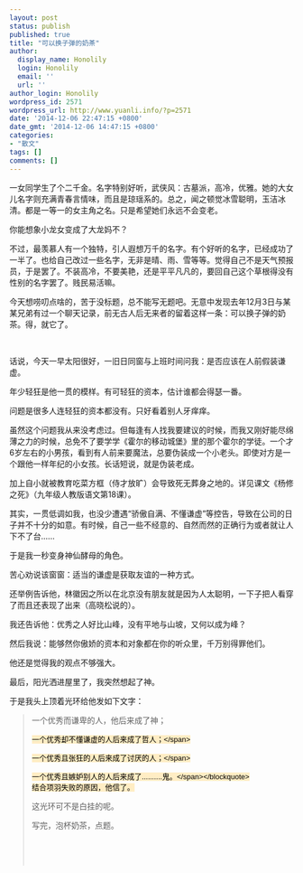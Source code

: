 ```yaml
---
layout: post
status: publish
published: true
title: "可以换子弹的奶茶"
author:
  display_name: Honolily
  login: Honolily
  email: ''
  url: ''
author_login: Honolily
wordpress_id: 2571
wordpress_url: http://www.yuanli.info/?p=2571
date: '2014-12-06 22:47:15 +0800'
date_gmt: '2014-12-06 14:47:15 +0800'
categories:
- "散文"
tags: []
comments: []
---
```

<p>一女同学生了个二千金。名字特别好听，武侠风：古墓派，高冷，优雅。她的大女儿名字则充满青春言情味，而且是琼瑶系的。总之，闻之顿觉冰雪聪明，玉洁冰清。都是一等一的女主角之名。只是希望她们永远不会变老。</p>
<p>你能想象小龙女变成了大龙妈不？</p>
<p>不过，最羡慕人有一个独特，引人遐想万千的名字。有个好听的名字，已经成功了一半了。也给自己改过一些名字，无非是晴、雨、雪等等。觉得自己不是天气预报员，于是罢了。不装高冷，不要美艳，还是平平凡凡的，要回自己这个草根得没有性别的名字罢了。贱民易活嘛。</p>
<p>今天想唠叨点啥的，苦于没标题，总不能写无题吧。无意中发现去年12月3日与某某兄弟有过一个聊天记录，前无古人后无来者的留着这样一条：可以换子弹的奶茶。得，就它了。</p>
<p>&nbsp;</p>
<p>话说，今天一早太阳很好，一旧日同窗与上班时间问我：是否应该在人前假装谦虚。</p>
<p>年少轻狂是他一贯的模样。有可轻狂的资本，估计谁都会得瑟一番。</p>
<p>问题是很多人连轻狂的资本都没有。只好看着别人牙痒痒。</p>
<p>虽然这个问题我从来没考虑过。但每逢有人找我要建议的时候，而我又刚好能尽绵薄之力的时候，总免不了要学学《霍尔的移动城堡》里的那个霍尔的学徒。一个才6岁左右的小男孩，看到有人前来要魔法，总要伪装成一个小老头。即使对方是一个跟他一样年纪的小女孩。长话短说，就是伪装老成。</p>
<p>加上自小就被教育吃菜方框（侍才放旷）会导致死无葬身之地的。详见课文《杨修之死》（九年级人教版语文第18课）。</p>
<p>其实，一贯低调如我，也没少遭遇&ldquo;骄傲自满、不懂谦虚&rdquo;等控告，导致在公司的日子并不十分的如意。有时候，自己一些不经意的、自然而然的正确行为或者就让人下不了台......</p>
<p>于是我一秒变身神仙酵母的角色。</p>
<p>苦心劝说该窗窗：适当的谦虚是获取友谊的一种方式。</p>
<p>还举例告诉他，林徽因之所以在北京没有朋友就是因为人太聪明，一下子把人看穿了而且还表现了出来（高晓松说的）。</p>
<p>我还告诉他：优秀之人好比山峰，没有平地与山坡，又何以成为峰？</p>
<p>然后我说：能够然你傲娇的资本和对象都在你的听众里，千万别得罪他们。</p>
<p>他还是觉得我的观点不够强大。</p>
<p>最后，阳光洒进屋里了，我突然想起了神。</p>
<p>于是我头上顶着光环给他发如下文字：</p>
<blockquote><p>一个优秀而谦卑的人，他后来成了神；</p>
<p><span style="font: 13px&#47;normal 微软雅黑, 'MS Sans Serif', sans-serif; color: #000000; text-transform: none; text-indent: 0px; letter-spacing: normal; word-spacing: 0px; float: none; display: inline !important; white-space: normal; background-color: #ffedc4; -webkit-text-stroke-width: 0px;">一个优秀却不懂谦虚的人后来成了哲人；<&#47;span></p>
<p><span style="font: 13px&#47;normal 微软雅黑, 'MS Sans Serif', sans-serif; color: #000000; text-transform: none; text-indent: 0px; letter-spacing: normal; word-spacing: 0px; float: none; display: inline !important; white-space: normal; background-color: #ffedc4; -webkit-text-stroke-width: 0px;">一个优秀且张狂的人后来成了讨厌的人；<&#47;span></p>
<p><span style="font: 13px&#47;normal 微软雅黑, 'MS Sans Serif', sans-serif; color: #000000; text-transform: none; text-indent: 0px; letter-spacing: normal; word-spacing: 0px; float: none; display: inline !important; white-space: normal; background-color: #ffedc4; -webkit-text-stroke-width: 0px;">一个优秀且嫉妒别人的人后来成了..........鬼。<&#47;span><&#47;blockquote><br />
结合项羽失败的原因，他信了。</p>
<p>这光环可不是白挂的呢。</p>
<p>写完，泡杯奶茶，点题。</p>
<p>&nbsp;</p>
<p>&nbsp;</p>
